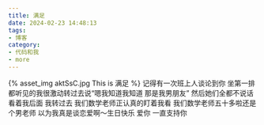 ```yaml
---
title: 满足
date: 2024-02-23 14:48:13
tags:
- 博客
category:
- 代码和我
- more
---
```

{% asset_img aktSsC.jpg This is 满足 %}
记得有一次班上人谈论到你  坐第一排都听见的我很激动转过去说“嗯我知道我知道 那是我男朋友”  然后她们全都不说话看着我后面 我转过去  我们数学老师正认真的盯着我看  我们数学老师五十多啦还是个男老师 以为我真是谈恋爱啊～生日快乐 爱你 一直支持你